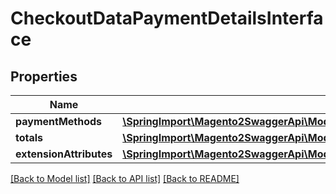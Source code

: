 # CheckoutDataPaymentDetailsInterface

## Properties
Name | Type | Description | Notes
------------ | ------------- | ------------- | -------------
**paymentMethods** | [**\SpringImport\Magento2SwaggerApi\Model\QuoteDataPaymentMethodInterface[]**](QuoteDataPaymentMethodInterface.md) |  | 
**totals** | [**\SpringImport\Magento2SwaggerApi\Model\QuoteDataTotalsInterface**](QuoteDataTotalsInterface.md) |  | 
**extensionAttributes** | [**\SpringImport\Magento2SwaggerApi\Model\CheckoutDataPaymentDetailsExtensionInterface**](CheckoutDataPaymentDetailsExtensionInterface.md) |  | [optional] 

[[Back to Model list]](../README.md#documentation-for-models) [[Back to API list]](../README.md#documentation-for-api-endpoints) [[Back to README]](../README.md)


